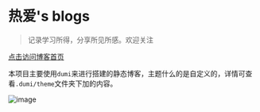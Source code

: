 # 热爱's blogs

> 记录学习所得，分享所见所感。欢迎关注

[点击访问博客首页](http://www.liuqh.cn)

本项目主要使用`dumi`来进行搭建的静态博客，主题什么的是自定义的，详情可查看`.dumi/theme`文件夹下加的内容。


![image](https://user-images.githubusercontent.com/43341115/135398247-de4a8e7d-b450-4d73-9521-186ed2a9d0c4.png)
